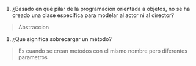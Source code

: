 1. ¿Basado en qué pilar de la programación orientada a objetos, no se ha creado una 
clase específica para modelar al actor ni al director?
> Abstraccion
1. ¿Qué significa sobrecargar un método?
> Es cuando se crean metodos con el mismo nombre pero diferentes parametros